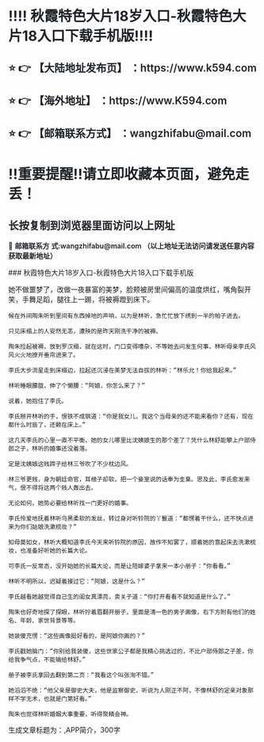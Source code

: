 <div class="markdown-heading" style="color:#1F2328;font-family:-apple-system, BlinkMacSystemFont, &quot;font-size:16px;background-color:#FFFFFF;"> <h1 class="heading-element" style="margin-left:0px;font-weight:var(--base-text- weight-semibold, 600);"> ‼️‼️ 秋霞特色大片18岁入口-秋霞特色大片18入口下载手机版‼️‼️ </h1> </div> <div class="markdown-heading" style="color:#1F2328;font-family:-apple-system, BlinkMacSystemFont, &quot;font-size:16px;background-color:#FFFFFF;"> <h2 class="heading-element" style="font-weight:var(--base-text-weight-semibold, 600);"> ⭐ 👉 【大陆地址发布页】 ：https://www.k594.com </h2> </div> <div class="markdown-heading" style="color:#1F2328;font-family:-apple-system, BlinkMacSystemFont, &quot;font-size:16px;background-color:#FFFFFF;"> <h2 class="heading-element" style="font-weight:var(--base-text-weight-semibold, 600);"> ⭐ 👉 【海外地址】 ：https://www.K594.com </h2> </div> <div class="markdown-heading" style="color:#1F2328;font-family:-apple-system, BlinkMacSystemFont, &quot;font-size:16px;background-color:#FFFFFF;"> <h2 class="heading-element" style="font-weight:var(--base-text-weight-semibold, 600);"> ⭐ 👉 【邮箱联系方式】 ：wangzhifabu@mail.com </h2> </div> <div class="markdown-heading" style="color:#1F2328;font-family:-apple-system, BlinkMacSystemFont, &quot;font-size:16px;background-color:#FFFFFF;"> <h1 class="heading-element" style="margin-left:0px;font-weight:var(--base-text- weight-semibold, 600);"> ‼️重要提醒‼️请立即收藏本页面，避免走丢！ </h1> </div> <div class="markdown-heading" style="color:#1F2328;font-family:-apple-system, BlinkMacSystemFont, &quot;font-size:16px;background-color:#FFFFFF;"> <h2 class="heading-element" style="font-weight:var(--base-text-weight-semibold, 600);"> 长按复制到浏览器里面访问以上网址 </h2> </div> <p style="color:#1F2328;font-family:-apple-system, BlinkMacSystemFont, &quot;font- size:16px;background-color:#FFFFFF;"> 📧&nbsp;<span style="font-weight:var(--base-text-weight-semibold, 600);">邮箱联系方 式:wangzhifabu@mail.com&nbsp;（以上地址无法访问请发送任意内容获取最新地址）</span> </p>
### 秋霞特色大片18岁入口-秋霞特色大片18入口下载手机版

她不做噩梦了，改做一夜暴富的美梦，脸颊被房里间偏高的温度烘红，嘴角裂开笑，手舞足蹈，腿往上一踢，将被褥蹬到床下。

    候在外间陶朱听到里间有东西掉地的声响，以为是林听，急忙忙放下绣到一半的帕子进去。

    只见床榻上的人安然无恙，遭殃的是昨天刚洗干净的被褥。

    陶朱捡起被褥，放到罗汉榻，就在这时，门口变得嘈杂，不等她去问发生何事，林听母亲李氏风风火火地撩开垂帘进来了。

    李氏大步流星走到床榻边，拉起还沉浸在美梦无法自拔的林听：“林乐允！你给我起来。”

    林听睡眼朦胧，伸了个懒腰：“阿娘，你怎么来了？”

    说着，她抱住了李氏。

    李氏掰开林听的手，恨铁不成钢道：“你是我女儿，我这个当母亲的还不能来看你？还有，现在都什么时辰了，还赖在床上。”

    这几天李氏的心里一直不平衡，她的女儿哪里比沈姨娘生的那个差了？凭什么林舒能攀上户部侍郎之子，林听的婚事还没着落。

    定是沈姨娘这贱蹄子给林三爷吹了不少枕边风。

    林三爷更贱，身为朝廷命官，耳根子却软，把一个妾室说的话奉为圭臬。思及此，李氏愈发来气，恨不得将这两个贱人轰出去。

    无论如何，她势必要给林听找一门更好的婚事。

    李氏怜爱地抚着林听乌黑柔软的发丝，转过身对听铃院的丫鬟道：“都愣着干什么，还不快点进来为你们姑娘洗漱梳妆？”

    知母莫如女，林听大概知道李氏今天来听铃院的原因，故作不知罢了，顺着她的意起床去洗漱梳妆，也准备好听她的长篇大论。

    可李氏一反常态，没开始她的长篇大论，而是让陪嫁婆子拿来一本小册子：“你看看。”

    林听不明所以，迟疑着接过它：“阿娘，这是什么？”

    李氏越看她越觉得自己生的闺女真漂亮，卖关子道：“你打开看看不就知道是什么了。”

    陶朱也好奇地探了探眼，林听拧着眉翻开册子，里面是清一色的男子画像，右下方附有他们的姓名、年龄、家世背景等等。

    她装傻充愣：“这些画像挺好看的，是阿娘你画的？”

    李氏戳她脑门：“你别给我装傻，这些世家公子都是我精心挑选过的，不比户部侍郎之子差，你给我争气点，不能输给林舒。”

    册子被李氏拿回去翻到第二页：“我看这个叫张洵不错。”

    她滔滔不绝：“他父亲是御史大夫，他是监察御史，听说为人刚正不阿，不像林舒的定亲对象那样不学无术，也就是门第好看。”

    陶朱也觉得林听婚姻大事重要，听得聚精会神。

生成文章标题为：,APP简介，300字

